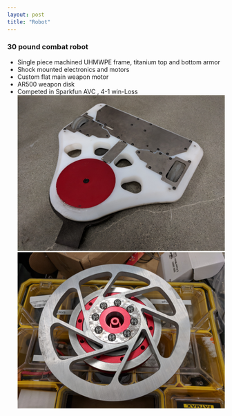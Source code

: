 ```yaml
---
layout: post
title: "Robot"
---
```


### 30 pound combat robot
* Single piece machined UHMWPE frame, titanium top and bottom armor
* Shock mounted electronics and motors
* Custom flat main weapon motor
* AR500 weapon disk
* Competed in Sparkfun AVC , 4-1 win-Loss
![robot](/robot.jpg)
![robot1](/robot2.jpg)
